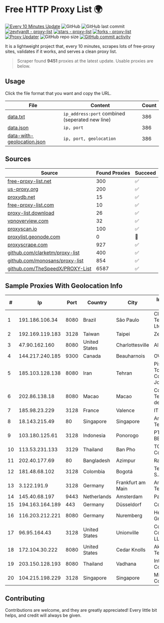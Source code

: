 
# Free HTTP Proxy List 🌍

[![Every 10 Minutes Update](https://github.com/mertguvencli/http-proxy-list/actions/workflows/main.yml/badge.svg?branch=main)](https://github.com/mertguvencli/http-proxy-list/actions/workflows/main.yml)
![GitHub](https://img.shields.io/github/license/mertguvencli/http-proxy-list)
![GitHub last commit](https://img.shields.io/github/last-commit/mertguvencli/http-proxy-list)
[![zevtyardt - proxy-list](https://img.shields.io/static/v1?label=zevtyardt&message=proxy-list&color=blue&logo=github)](https://github.com/zevtyardt/proxy-list "Go to GitHub repo")
[![stars - proxy-list](https://img.shields.io/github/stars/zevtyardt/proxy-list?style=social)](https://github.com/zevtyardt/proxy-list)
[![forks - proxy-list](https://img.shields.io/github/forks/zevtyardt/proxy-list?style=social)](https://github.com/zevtyardt/proxy-list)
[![Proxy Updater](https://github.com/zevtyardt/proxy-list/workflows/Proxy%20Updater/badge.svg)](https://github.com/zevtyardt/proxy-list/actions?query=workflow:"Proxy+Updater")
![GitHub repo size](https://img.shields.io/github/repo-size/zevtyardt/proxy-list)
[![GitHub commit activity](https://img.shields.io/github/commit-activity/m/zevtyardt/proxy-list?logo=commits)](https://github.com/zevtyardt/proxy-list/commits/main)

It is a lightweight project that, every 10 minutes, scrapes lots of free-proxy sites, validates if it works, and serves a clean proxy list.

> Scraper found **9451** proxies at the latest update. Usable proxies are below.

## Usage

Click the file format that you want and copy the URL.

|File|Content|Count|
|----|-------|-----|
|[data.txt](https://raw.githubusercontent.com/mertguvencli/http-proxy-list/main/proxy-list/data.txt)|`ip_address:port` combined (seperated new line)|386|
|[data.json](https://raw.githubusercontent.com/mertguvencli/http-proxy-list/main/proxy-list/data.json)|`ip, port`|386|
|[data-with-geolocation.json](https://raw.githubusercontent.com/mertguvencli/http-proxy-list/main/proxy-list/data-with-geolocation.json)|`ip, port, geolocation`|386|

## Sources

|Source|Found Proxies|Succeed|
|------|-------------|-------|
|[free-proxy-list.net](https://free-proxy-list.net)|300|✅|
|[us-proxy.org](https://www.us-proxy.org)|200|✅|
|[proxydb.net](http://proxydb.net)|15|✅|
|[free-proxy-list.com](https://free-proxy-list.com/?page=&port=&type%5B%5D=http&type%5B%5D=https&up_time=0&search=Search)|10|✅|
|[proxy-list.download](https://www.proxy-list.download/HTTP)|26|✅|
|[vpnoverview.com](https://vpnoverview.com/privacy/anonymous-browsing/free-proxy-servers)|32|✅|
|[proxyscan.io](https://www.proxyscan.io)|100|✅|
|[proxylist.geonode.com](https://proxylist.geonode.com/api/proxy-list?limit=300&page=1&sort_by=lastChecked&sort_type=desc&protocols=http,https)|0|🚫|
|[proxyscrape.com](https://api.proxyscrape.com/v2/?request=displayproxies&protocol=http&timeout=10000&country=all&ssl=all&anonymity=all)|927|✅|
|[github.com/clarketm/proxy-list](https://raw.githubusercontent.com/clarketm/proxy-list/master/proxy-list-raw.txt)|400|✅|
|[github.com/monosans/proxy-list](https://raw.githubusercontent.com/monosans/proxy-list/main/proxies/http.txt)|854|✅|
|[github.com/TheSpeedX/PROXY-List](https://raw.githubusercontent.com/TheSpeedX/PROXY-List/master/http.txt)|6587|✅|


## Sample Proxies With Geolocation Info

|#|Ip|Port|Country|City|Internet Service Provider|
|-|--|----|-------|----|-------------------------|
|1|191.186.106.34|8080|Brazil|São Paulo|Claro NXT Telecomunicacoes Ltda|
|2|192.169.119.183|3128|Taiwan|Taipei|Zenlayer Inc|
|3|47.90.162.160|8080|United States|Charlottesville|Alibaba.com LLC|
|4|144.217.240.185|9300|Canada|Beauharnois|OVH SAS|
|5|185.103.128.138|8080|Iran|Tehran|Pishgaman Toseeh Ertebatat Company (Private Joint Stock)|
|6|202.86.138.18|8080|Macao|Macao|Companhia de Telecomunicacoes de Macau|
|7|185.98.23.229|3128|France|Valence|ITMETRIX|
|8|18.143.215.49|80|Singapore|Singapore|Amazon Technologies Inc.|
|9|103.180.125.61|3128|Indonesia|Ponorogo|PT TOKO MIRING BERJAYA|
|10|113.53.231.133|3129|Thailand|Ban Pho|TOT Public Company Limited|
|11|202.40.177.69|80|Bangladesh|Azimpur|Ranks ITT|
|12|181.48.68.102|3128|Colombia|Bogotá|Telmex Colombia S.A.|
|13|3.122.191.9|3128|Germany|Frankfurt am Main|Amazon Technologies Inc.|
|14|145.40.68.197|9443|Netherlands|Amsterdam|Packet Host, Inc.|
|15|194.163.164.189|443|Germany|Düsseldorf|Contabo GmbH|
|16|116.203.212.221|8080|Germany|Nuremberg|Hetzner Online GmbH|
|17|96.95.164.43|3128|United States|Unionville|Comcast Cable Communications, LLC|
|18|172.104.30.222|8080|United States|Cedar Knolls|Akamai Technologies|
|19|203.150.128.193|8080|Thailand|Vadhana|Internet Thailand Company Ltd|
|20|104.215.198.229|3128|Singapore|Singapore|Microsoft Corporation|



## Contributing

Contributions are welcome, and they are greatly appreciated! Every
little bit helps, and credit will always be given.

